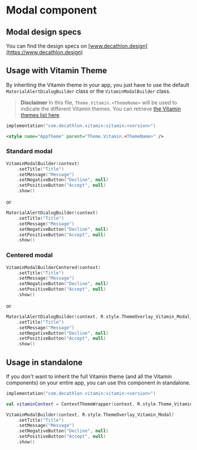 # Modal component

## Modal design specs
You can find the design specs on [www.decathlon.design](https://www.decathlon.design)

## Usage with Vitamin Theme

By inheriting the Vitamin theme in your app, you just have to use the default `MaterialAlertDialogBuilder` class or the `VitaminModalBuilder` class.

> **Disclaimer**
In this file, `Theme.Vitamin.<ThemeName>` will be used to indicate the different Vitamin themes. You
can retrieve [the Vitamin themes list here](../vitamin/README.md).

```kotlin
implementation("com.decathlon.vitamin:vitamin:<version>")
```

```xml
<style name="AppTheme" parent="Theme.Vitamin.<ThemeName>" />
```

### Standard modal

```kotlin
VitaminModalBuilder(context)
    .setTitle("Title")
    .setMessage("Message")
    .setNegativeButton("Decline", null)
    .setPositiveButton("Accept", null)
    .show()
```

or

```kotlin
MaterialAlertDialogBuilder(context)
    .setTitle("Title")
    .setMessage("Message")
    .setNegativeButton("Decline", null)
    .setPositiveButton("Accept", null)
    .show()
```

### Centered modal

```kotlin
VitaminModalBuilderCentered(context)
    .setTitle("Title")
    .setMessage("Message")
    .setNegativeButton("Decline", null)
    .setPositiveButton("Accept", null)
    .show()
```

or

```kotlin
MaterialAlertDialogBuilder(context, R.style.ThemeOverlay_Vitamin_Modal_Centered)
    .setTitle("Title")
    .setMessage("Message")
    .setNegativeButton("Decline", null)
    .setPositiveButton("Accept", null)
    .show()
```

## Usage in standalone

If you don't want to inherit the full Vitamin theme (and all the Vitamin components) on your entire app, you can use this component in standalone.

```kotlin
implementation("com.decathlon.vitamin:vitamin:<version>")
```

```kotlin
val vitaminContext = ContextThemeWrapper(context, R.style.Theme_Vitamin_<ThemeName>)

VitaminModalBuilder(context, R.style.ThemeOverlay_Vitamin_Modal)
    .setTitle("Title")
    .setMessage("Message")
    .setNegativeButton("Decline", null)
    .setPositiveButton("Accept", null)
    .show()
```
